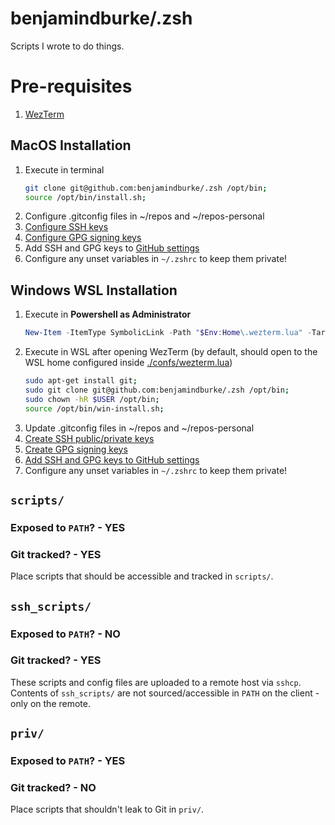 # benjamindburke/.zsh

Scripts I wrote to do things.

# Pre-requisites

1. [WezTerm](https://wezfurlong.org/wezterm/index.html)

## MacOS Installation

1. Execute in terminal
    ```sh
    git clone git@github.com:benjamindburke/.zsh /opt/bin;
    source /opt/bin/install.sh;
    ```
1. Configure .gitconfig files in ~/repos and ~/repos-personal
1. [Configure SSH keys](https://docs.github.com/en/authentication/connecting-to-github-with-ssh/adding-a-new-ssh-key-to-your-github-account)
1. [Configure GPG signing keys](https://docs.github.com/en/authentication/managing-commit-signature-verification/telling-git-about-your-signing-key)
1. Add SSH and GPG keys to [GitHub settings](https://github.com/settings/keys)
1. Configure any unset variables in `~/.zshrc` to keep them private!

## Windows WSL Installation

1. Execute in **Powershell as Administrator**
    ```ps1
    New-Item -ItemType SymbolicLink -Path "$Env:Home\.wezterm.lua" -Target "\\wsl.localhost\Debian\opt\bin\.wezterm.lua"
    ```
1. Execute in WSL after opening WezTerm (by default, should open to the WSL home configured inside [./confs/wezterm.lua](../confs/.wezterm.lua))
    ```sh
    sudo apt-get install git;
    sudo git clone git@github.com:benjamindburke/.zsh /opt/bin;
    sudo chown -hR $USER /opt/bin;
    source /opt/bin/win-install.sh;
    ```
1. Update .gitconfig files in ~/repos and ~/repos-personal
1. [Create SSH public/private keys](https://docs.github.com/en/authentication/connecting-to-github-with-ssh/adding-a-new-ssh-key-to-your-github-account)
2. [Create GPG signing keys](https://docs.github.com/en/authentication/managing-commit-signature-verification/telling-git-about-your-signing-key)
3. [Add SSH and GPG keys to GitHub settings](https://github.com/settings/keys)
4. Configure any unset variables in `~/.zshrc` to keep them private!

## `scripts/`

### Exposed to `PATH`? - YES
### Git tracked? - YES

Place scripts that should be accessible and tracked in `scripts/`.

## `ssh_scripts/`

### Exposed to `PATH`? - NO
### Git tracked? - YES

These scripts and config files are uploaded to a remote host via `sshcp`.
Contents of `ssh_scripts/` are not sourced/accessible in `PATH` on the client - only on the remote.

## `priv/`

### Exposed to `PATH`? - YES
### Git tracked? - NO

Place scripts that shouldn't leak to Git in `priv/`.

